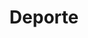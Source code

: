 ---
    id: 2
    title: Deporte
    description: Deportes acuáticos y ejercico al aire libre, salud y diversión.
    img: ../../assets/deporte.png
    gallery:
        - ../../assets/galeria/deporte/deporte1.png
        - ../../assets/galeria/deporte/deporte2.png
        - ../../assets/galeria/deporte/deporte3.png
        - ../../assets/galeria/deporte/deporte4.png
---